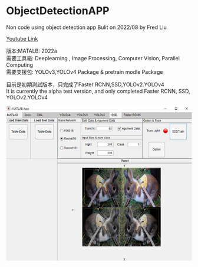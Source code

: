 # ObjectDetectionAPP
Non code using object detection app
Bulit on 2022/08 by Fred Liu

[Youtube Link]()  
  
版本:MATALB: 2022a  
需要工具箱: Deeplearning , Image Processing, Computer Vision, Parallel Computing  
需要支援包: YOLOv3,YOLOv4 Package & pretrain modle Package  
  
目前是初期測試版本，只完成了Faster RCNN,SSD,YOLOv2.YOLOv4  
It is currently the alpha test version, and only completed Faster RCNN, SSD, YOLOv2.YOLOv4

![image](https://github.com/MoonUsagi/ObjectDetectionAPP/blob/main/OBJR01.JPG)